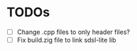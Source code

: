 # TODOs

- [ ] Change .cpp files to only header files?
- [ ] Fix build.zig file to link sdsl-lite lib

